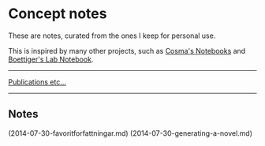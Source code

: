 # Concept notes

These are notes, curated from the ones I keep for personal use.

This is inspired by many other projects, such as [Cosma's Notebooks](http://vserver1.cscs.lsa.umich.edu/~crshalizi/notebooks/) and [Boettiger's Lab Notebook](http://www.carlboettiger.info/2012/09/28/Welcome-to-my-lab-notebook.html).

---

[Publications etc…](http://www.gu.se/omuniversitetet/personal/?userId=xjtorm)

---

## Notes

[](2014-05-16-zettelkasten)
(2014-07-30-favoritforfattningar.md)
(2014-07-30-generating-a-novel.md)